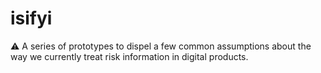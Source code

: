 # isifyi
⚠ A series of prototypes to dispel a few common assumptions about the way we currently treat risk information in digital products. 
